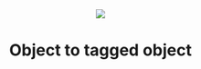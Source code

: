<div align="center" markdown>
<img src="https://github.com/supervisely-ecosystem/change-video-framerate/releases/download/v0.1.0/app-poster.png"/>

# Object to tagged object

